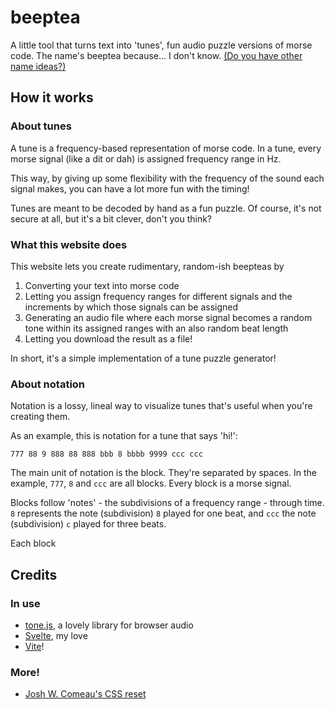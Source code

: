# beeptea

A little tool that turns text into 'tunes', fun audio puzzle versions of morse code.
The name's beeptea because... I don't know. 
[(Do you have other name ideas?)](mailto:ali@hvii.cc)

## How it works

### About tunes

A tune is a frequency-based representation of morse code. In a tune, every morse signal (like a dit or dah) is assigned frequency range in Hz.

This way, by giving up some flexibility with the frequency of the sound each signal makes, you can have a lot more fun with the timing!

Tunes are meant to be decoded by hand as a fun puzzle. Of course, it's not secure at all, but it's a bit clever, don't you think?

### What this website does

This website lets you create rudimentary, random-ish beepteas by

1. Converting your text into morse code
2. Letting you assign frequency ranges for different signals and the increments by which those signals can be assigned
3. Generating an audio file where each morse signal becomes a random tone within its assigned ranges with an also random beat length
4. Letting you download the result as a file!

In short, it's a simple implementation of a tune puzzle generator!

### About notation

Notation is a lossy, lineal way to visualize tunes that's useful when you're creating them.

As an example, this is notation for a tune that says 'hi!':
```
777 88 9 888 88 888 bbb 8 bbbb 9999 ccc ccc
```

The main unit of notation is the block. They're separated by spaces. In the example, `777`, `8` and `ccc` are all blocks. Every block is a morse signal.

Blocks follow 'notes' - the subdivisions of a frequency range - through time. `8` represents the note (subdivision) `8` played for one beat, and `ccc` the note (subdivision) `c` played for three beats.

Each block 


## Credits

### In use

- [tone.js](https://tonejs.github.io/), a lovely library for browser audio
- [Svelte](https://svelte.dev/), my love
- [Vite](https://vite.dev/)!

### More!

- [Josh W. Comeau's CSS reset](https://www.joshwcomeau.com/css/custom-css-reset/)

